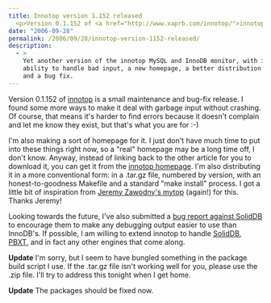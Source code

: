 ```yaml
---
title: Innotop version 1.152 released
  <p>Version 0.1.152 of <a href="http://www.xaprb.com/innotop/">innotop</a> is a small maintenance and bug-fix release.  I found some more ways to make it deal with garbage input without crashing.  Of course, that means it's harder to find errors because it doesn't complain and let me know they exist, but that's what you are for :-)</p>
date: "2006-09-28"
permalink: /2006/09/28/innotop-version-1152-released/
description:
  - >
    Yet another version of the innotop MySQL and InnoDB monitor, with improved
    ability to handle bad input, a new homepage, a better distribution mechanism,
    and a bug fix.
---
```

Version 0.1.152 of [innotop][1] is a small maintenance and bug-fix release. I found some more ways to make it deal with garbage input without crashing. Of course, that means it's harder to find errors because it doesn't complain and let me know they exist, but that's what you are for :-)

I'm also making a sort of homepage for it. I just don't have much time to put into these things right now, so a "real" homepage may be a long time off, I don't know. Anyway, instead of linking back to the other article for you to download it, you can get it from the [innotop homepage][2]. I'm also distributing it in a more conventional form: in a .tar.gz file, numbered by version, with an honest-to-goodness Makefile and a standard "make install" process. I got a little bit of inspiration from [Jeremy Zawodny's mytop][3] (again!) for this. Thanks Jeremy!

Looking towards the future, I've also submitted a [bug report against SolidDB][4] to encourage them to make any debugging output easier to use than InnoDB's. If possible, I am willing to extend innotop to handle [SolidDB][5], [PBXT][6], and in fact any other engines that come along.

**Update** I'm sorry, but I seem to have bungled something in the package build script I use. If the .tar.gz file isn't working well for you, please use the .zip file. I'll try to address this tonight when I get home.

**Update** The packages should be fixed now.

 [1]: http://www.xaprb.com/innotop/
 [2]: /innotop/
 [3]: http://jeremy.zawodny.com/mysql/mytop/
 [4]: http://dev.soliddb.com/bug/show_bug.cgi?id=24
 [5]: http://dev.soliddb.com/
 [6]: http://www.primebase.com/xt
